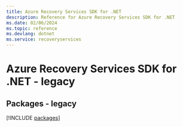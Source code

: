 ```yaml
---
title: Azure Recovery Services SDK for .NET
description: Reference for Azure Recovery Services SDK for .NET
ms.date: 02/06/2024
ms.topic: reference
ms.devlang: dotnet
ms.service: recoveryservices
---
```

# Azure Recovery Services SDK for .NET - legacy
## Packages - legacy
[!INCLUDE [packages](recovery-services-index.md)]